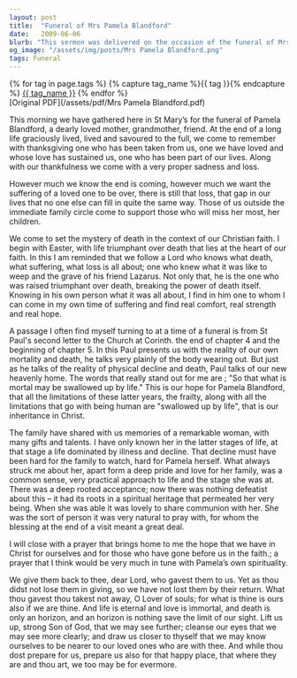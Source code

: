 ```yaml
---
layout: post
title:  "Funeral of Mrs Pamela Blandford"
date:   2009-06-06
blurb: "This sermon was delivered on the occasion of the funeral of Mrs Pamela Blandford. It reflects on the sadness of loss, the mystery of death, and the Christian faith's promise of life triumphant over death. The sermon also shares memories of Mrs Blandford as a remarkable woman with many gifts and talents."
og_image: "/assets/img/posts/Mrs Pamela Blandford.png"
tags: Funeral
---    
```

<div class="tag-pills">
  {% for tag in page.tags %}
    {% capture tag_name %}{{ tag }}{% endcapture %}
    <a href="{{ site.baseurl }}/tag/{{ tag_name }}" class="tag-pill">{{ tag_name }}</a>
  {% endfor %}
</div>
[Original PDF](/assets/pdf/Mrs Pamela Blandford.pdf)

This morning we have gathered here in St Mary’s for the funeral of Pamela Blandford, a dearly loved mother, grandmother, friend. At the end of a long life graciously lived, lived and savoured to the full, we come to remember with thanksgiving one who has been taken from us, one we have loved and whose love has sustained us, one who has been part of our lives. Along with our thankfulness we come with a very proper sadness and loss.

However much we know the end is coming, however much we want the suffering of a loved one to be over, there is still that loss, that gap in our lives that no one else can fill in quite the same way. Those of us outside the immediate family circle come to support those who will miss her most, her children.

We come to set the mystery of death in the context of our Christian faith. I begin with Easter, with life triumphant over death that lies at the heart of our faith. In this I am reminded that we follow a Lord who knows what death, what suffering, what loss is all about; one who knew what it was like to weep and the grave of his friend Lazarus. Not only that, he is the one who was raised triumphant over death, breaking the power of death itself. Knowing in his own person what it was all about, I find in him one to whom I can come in my own time of suffering and find real comfort, real strength and real hope.

A passage I often find myself turning to at a time of a funeral is from St Paul's second letter to the Church at Corinth. the end of chapter 4 and the beginning of chapter 5. In this Paul presents us with the reality of our own mortality and death, he talks very plainly of the body wearing out. But just as he talks of the reality of physical decline and death, Paul talks of our new heavenly home. The words that really stand out for me are ; "So that what is mortal may be swallowed up by life." This is our hope for Pamela Blandford, that all the limitations of these latter years, the frailty, along with all the limitations that go with being human are "swallowed up by life", that is our inheritance in Christ.

The family have shared with us memories of a remarkable woman, with many gifts and talents. I have only known her in the latter stages of life, at that stage a life dominated by illness and decline. That decline must have been hard for the family to watch, hard for Pamela herself. What always struck me about her, apart form a deep pride and love for her family, was a common sense, very practical approach to life and the stage she was at. There was a deep rooted acceptance; now there was nothing defeatist about this – it had its roots in a spiritual heritage that permeated her very being. When she was able it was lovely to share communion with her. She was the sort of person it was very natural to pray with, for whom the blessing at the end of a visit meant a great deal.

I will close with a prayer that brings home to me the hope that we have in Christ for ourselves and for those who have gone before us in the faith.; a prayer that I think would be very much in tune with Pamela’s own spirituality.

We give them back to thee, dear Lord, who gavest them to us. Yet as thou didst not lose them in giving, so we have not lost them by their return. What thou gavest thou takest not away, O Lover of souls; for what is thine is ours also if we are thine. And life is eternal and love is immortal, and death is only an horizon, and an horizon is nothing save the limit of our sight. Lift us up, strong Son of God, that we may see further; cleanse our eyes that we may see more clearly; and draw us closer to thyself that we may know ourselves to be nearer to our loved ones who are with thee. And while thou dost prepare for us, prepare us also for that happy place, that where they are and thou art, we too may be for evermore.
